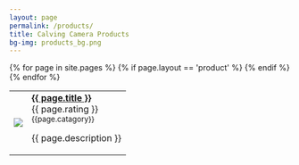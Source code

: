 ```yaml
---
layout: page
permalink: /products/
title: Calving Camera Products
bg-img: products_bg.png
---
```


<table class="table">
   <tbody>
   {% for page in site.pages %}
      {% if page.layout == 'product' %}
      <tr>
         <td class="col-md-2">
            <!-- product image-->
            <a href="{{ page.url }}"><img src="/img/products/{{ page.image }}" class="img-polaroid small-img"></a>
         </td>
         <td>
            <!-- product title--><a href="{{ page.url }}"><strong>{{ page.title }}</strong></a>
            <!-- buy button-->
            <!--<button id="buy-ip-camera-1" data-product-title="Wireless PTZ IP Camera" role="button" data-toggle="modal" class="btn btn-primary btn-mini buy"><i class="icon-shopping-cart icon-white"></i>{{ page.price }}</button>
            -->
            <div>
               <!-- product rating-->
               <span class="stars" id="rating-{{ page.slug }}" data-rating="{{page.rating}}" data-suspended="suspended">
               </span>
                     <span>{{ page.rating }}</span>
            </div>
            <!-- product information-->
            <div>
               <small class="muted">
                  <div>{{page.catagory}}</div>
               </small>
            </div>
            <!-- product description-->
            <p>{{ page.description }}
            </p>
         </td>
         <script type="application/ld+json">
         {
            "@context": "http://schema.org",
            "@type": "Product",
            "name": "{{page.title}}",
            "offers": {
               "@type": "Offer",
               "price": "{{page.price}}",
               "priceCurrency": "EUR"
            },
            "aggregateRating": {
               "@type": "AggregateRating",
               "ratingValue": "{{page.rating}}",
               "reviewCount": "{{page.reviews}}"
            }
         }
         </script>
      </tr>
      {% endif %}
   {% endfor %}
   </tbody>
</table>